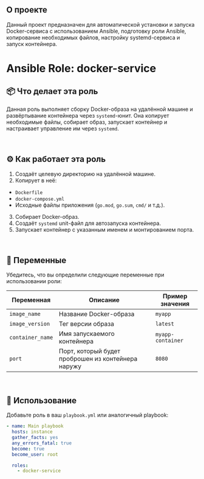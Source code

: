 ## О проекте
Данный проект предназначен для автоматической установки и запуска Docker-сервиса с использованием Ansible, подготовку роли Ansible, копирование необходимых файлов, настройку systemd-сервиса и запуск контейнера.

# Ansible Role: docker-service

## 📦 Что делает эта роль

Данная роль выполняет сборку Docker-образа на удалённой машине и 
развёртывание контейнера через `systemd`-юнит. 
Она копирует необходимые файлы, собирает образ, запускает контейнер и настраивает управление им через `systemd`.

<br>

## ⚙️ Как работает эта роль

1. Создаёт целевую директорию на удалённой машине.
2. Копирует в неё:
- `Dockerfile`
- `docker-compose.yml`
- Исходные файлы приложения (`go.mod`, `go.sum`, `cmd/` и т.д.).
3. Собирает Docker-образ.
4. Создаёт `systemd` unit-файл для автозапуска контейнера.
5. Запускает контейнер с указанным именем и монтированием порта.

<br>

## 🔧 Переменные

Убедитесь, что вы определили следующие переменные при использовании роли:

| Переменная       | Описание                                             | Пример значения        |
|------------------|------------------------------------------------------|------------------------|
| `image_name`     | Название Docker-образа                               | `myapp`                |
| `image_version`  | Тег версии образа                                    | `latest`               |
| `container_name` | Имя запускаемого контейнера                          | `myapp-container`      |
| `port`           | Порт, который будет проброшен из контейнера наружу   | `8080`                 |

<br>

## 🚀 Использование

Добавьте роль в ваш `playbook.yml` или аналогичный playbook:

```yaml
- name: Main playbook
  hosts: instance
  gather_facts: yes
  any_errors_fatal: true
  become: true
  become_user: root

  roles:
    - docker-service